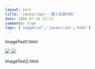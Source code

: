 ```yaml
---
layout: post
title: 'javascript---第三天源代码'
date: 2006-07-26 22:13
comments: true
tags: ['imagelist','javascript','html']
---
```


ImageTest1.html

<!DOCTYPE HTML PUBLIC "-//W3C//DTD HTML 4.0 Transitional//EN">

<!--鼠标动作时图片会产生动作-->  
<HTML>  
<HEAD>

<TITLE> ImageTest1 </TITLE>  
</HEAD>

<BODY>  
<script language = "javascript">  
var defaultImage = new Image;  
defaultImage.src = "winxpaa11.jpg";  
var rolledImage = new Image;  
rolledImage.src = "winxpaa13.jpg";  
var thirdImage = new Image;  
thirdImage.src = "winxpaa10.jpg";  
/*<img src = "C:/Documents and Settings/Administrator/My
Documents/壁纸/winxpaa14.jpg" name = "myImage">  
<a href = "#" onClick = "window.alert(document.myImage.width)">width</a><br>  
<a href = "#" onClick = "window.alert(document.myImage.height)"><img src =
"C:/Documents and Settings/Administrator/My Documents/壁纸/winxpaa13.jpg" name =
"myImage2"></a><br><br><br>  
*/   
</script>  
<img src = "winxpaa14.jpg" name = "myImage"  
onClick = "window.alert('fefef');">  
<a href = "#" onClick = "document.myImage3.src = defaultImage.src;"  
onMouseOver = "document.myImage3.src = rolledImage.src" onMouseOut =
"document.myImage3.src =defaultImage.src">  
<image src = "winxpaa15.jpg" name = "myImage3">  
</a><br>

</BODY>  
</HTML>

ImageTest2.html

<!DOCTYPE HTML PUBLIC "-//W3C//DTD HTML 4.0 Transitional//EN">  
<!--用于显示3个随机图片-->

<HTML>  
<HEAD>  
<TITLE> ImageTest2 </TITLE>  
<script language = "javascript">  
var imageList = new Array;  
for(var i = 0;i < 5; i++)  
{  
imageList[i] = "winxpaa1"+i+".jpg";  
}

function X()  
{//var s = "<img src = C:/Documents and Settings/Administrator/My
Documents/壁纸/winxpaa13.jpg>";  
//document.write(s);  
var imageChoice = Math.floor(Math.random()*imageList.length);  
document.write('<img src="' + imageList[imageChoice]+'"width = 100 height =
100>');  
}  
</script>  
</HEAD>

<BODY>  
<script language = "javascript">  
X();  
X();  
X();  
</script>

</BODY>  
</HTML>  

